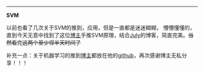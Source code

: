 ###









***
**SVM**

 以前也看了几次关于SVM的推到，应用，但是一直都是迷迷糊糊， 懵懵懂懂的，直到今天无意中找到了这位[博主](https://www.bilibili.com/video/av28186618?from=search&seid=651803500485512165)手推SVM原理，结合[July](https://blog.csdn.net/v_july_v/article/details/7624837#commentBox)的博客，简直完美。~~当然看完这两个至少得半天时间了~~

 补充一点：关于机器学习的推到[博主](https://www.bilibili.com/video/av28186618?from=search&seid=651803500485512165)都放在他的[github](https://github.com/shuhuai007/Machine-Learning-Session)，再次感谢博主无私分享！！！
